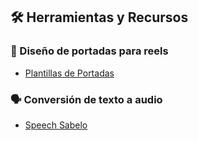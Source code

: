 ## 🛠️ Herramientas y Recursos

### 🎨 Diseño de portadas para reels

- [Plantillas de Portadas](https://www.canva.com/design/DAGpZRpn1Tk/eLL-8aIdAZpVycprj-azZA/edit?utm_content=DAGpZRpn1Tk&utm_campaign=designshare&utm_medium=link2&utm_source=sharebutton)

### 🗣️ Conversión de texto a audio

- [Speech Sabelo](https://speech.sabelo.xyz)
